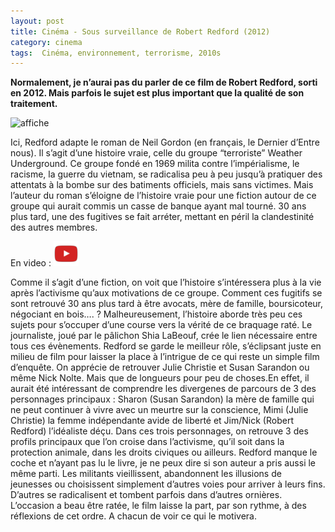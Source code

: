 ```yaml
---
layout: post
title: Cinéma - Sous surveillance de Robert Redford (2012)
category: cinema
tags:  Cinéma, environnement, terrorisme, 2010s
---
```

**​Normalement, je n’aurai pas du parler de ce film de Robert Redford, sorti en 2012. Mais parfois le sujet est plus important que la qualité de son traitement.**

![affiche](https://filedn.eu/llqi9IBxlYouGRXYG2xlROb/img/2014/soussurveillance.jpg)

Ici, Redford adapte le roman de Neil Gordon (en français, le Dernier d’Entre nous). Il s’agit d’une histoire vraie, celle du groupe “terroriste” Weather Underground. Ce groupe fondé en 1969 milita contre l’impérialisme, le racisme, la guerre du vietnam, se radicalisa peu à peu jusqu’à pratiquer des attentats à la bombe sur des batiments officiels, mais sans victimes. Mais l’auteur du roman s’éloigne de l’histoire vraie pour une fiction autour de ce groupe qui aurait commis un casse de banque ayant mal tourné. 30 ans plus tard, une des fugitives se fait arréter, mettant en péril la clandestinité des autres membres.

En video : [![video](/images/youtube.png)](https://www.youtube.com/watch?v=uU6_CQzrfDY)

Comme il s’agit d’une fiction, on voit que l’histoire s’intéressera plus à la vie après l’activisme qu’aux motivations de ce groupe. Comment ces fugitifs se sont retrouvé 30 ans plus tard à être avocats, mère de famille, boursicoteur, négociant en bois…. ? Malheureusement, l’histoire aborde très peu ces sujets pour s’occuper d’une course vers la vérité de ce braquage raté. Le journaliste, joué par le pâlichon Shia LaBeouf, crée le lien nécessaire entre tous ces évènements. Redford se garde le meilleur rôle, s’éclipsant juste en milieu de film pour laisser la place à l’intrigue de ce qui reste un simple film d’enquête. On apprécie de retrouver Julie Christie et Susan Sarandon ou même Nick Nolte. Mais que de longueurs pour peu de choses.En effet, il aurait été intéressant de comprendre les divergenes de parcours de 3 des personnages principaux : Sharon (Susan Sarandon) la mère de famille qui ne peut continuer à vivre avec un meurtre sur la conscience, Mimi (Julie Christie) la femme indépendante avide de liberté et Jim/Nick (Robert Redford) l’idéaliste déçu. Dans ces trois personnages, on retrouve 3 des profils principaux que l’on croise dans l’activisme, qu’il soit dans la protection animale, dans les droits civiques ou ailleurs. Redford manque le coche et n’ayant pas lu le livre, je ne peux dire si son auteur a pris aussi le même parti. Les militants vieillissent, abandonnent les illusions de jeunesses ou choisissent simplement d’autres voies pour arriver à leurs fins. D’autres se radicalisent et tombent parfois dans d’autres ornières. L’occasion a beau être ratée, le film laisse la part, par son rythme, à des réflexions de cet ordre. A chacun de voir ce qui le motivera.
